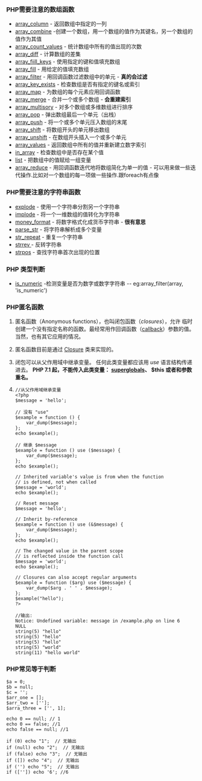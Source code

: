 ### PHP需要注意的数组函数

- [array_column](https://secure.php.net/manual/zh/function.array-column.php) - 返回数组中指定的一列
- [array_combine](https://secure.php.net/manual/zh/function.array-combine.php) -创建一个数组，用一个数组的值作为其键名，另一个数组的值作为其值 
- [array_count_values](https://secure.php.net/manual/zh/function.array-count-values.php) - 统计数组中所有的值出现的次数
- [array_diff](https://secure.php.net/manual/zh/function.array-diff.php) - 计算数组的差集
- [array_fiill_keys](https://secure.php.net/manual/zh/function.array-fill-keys.php) - 使用指定的键和值填充数组
- [array_fill](https://secure.php.net/manual/zh/function.array-fill.php) - 用给定的值填充数组
- [array_filter](https://php.net/manual/zh/function.array-filter.php) - 用回调函数过滤数组中的单元 - **真的会过滤**
- [array_key_exists](https://php.net/manual/zh/function.array-key-exists.php) - 检查数组是否有指定的键名或索引
- [array_map](https://secure.php.net/manual/zh/function.array-map.php) - 为数组的每个元素应用回调函数
- [array_merge](https://php.net/manual/zh/function.array-merge.php) - 合并一个或多个数组 - **会重建索引**
- [array_multisory](https://php.net/manual/zh/function.array-multisort.php) - 对多个数组或多维数组进行排序
- [array_pop](https://secure.php.net/manual/zh/function.array-pop.php) -  弹出数组最后一个单元（出栈）
- [array_push](https://php.net/manual/zh/function.array-push.php) - 将一个或多个单元压入数组的末尾
- [array_shift](https://php.net/manual/zh/function.array-shift.php) - 将数组开头的单元移出数组
- [array_unshift](https://php.net/manual/zh/function.array-unshift.php) - 在数组开头插入一个或多个单元
- [array_values](https://secure.php.net/manual/zh/function.array-values.php) - 返回数组中所有的值并重新建立数字索引
- [in_array](https://secure.php.net/manual/zh/function.in-array.php) - 检查数组中是否存在某个值
- [list](https://secure.php.net/manual/zh/function.list.php) - 把数组中的值赋给一组变量
- [array_reduce](https://secure.php.net/manual/zh/function.array-reduce.php) - 用回调函数迭代地将数组简化为单一的值 - 可以用来做一些迭代操作.比如对一个数组的每一项做一些操作.跟foreach有点像

### PHP需要注意的字符串函数

- [explode](https://secure.php.net/manual/zh/function.explode.php) - 使用一个字符串分割另一个字符串
- [implode](https://secure.php.net/manual/zh/function.implode.php) - 将一个一维数组的值转化为字符串
- [money_format](https://secure.php.net/manual/zh/function.money-format.php) - 将数字格式化成货币字符串 - **很有意思**
- [parse_str](https://secure.php.net/manual/zh/function.parse-str.php) - 将字符串解析成多个变量
- [str_repeat](https://secure.php.net/manual/zh/function.str-repeat.php) - 重复一个字符串
- [strrev ](https://secure.php.net/manual/zh/function.strrev.php) - 反转字符串
- [strpos](https://secure.php.net/manual/zh/function.strpos.php) - 查找字符串首次出现的位置

### PHP 类型判断

- [is_numeric](<https://www.php.net/manual/zh/function.is-numeric.php>) -检测变量是否为数字或数字字符串 -- eg:array_filter(array, 'is_numeric')

### PHP匿名函数

1. 匿名函数（Anonymous functions），也叫闭包函数（*closures*），允许 临时创建一个没有指定名称的函数。最经常用作回调函数（[callback](https://php.net/manual/zh/language.pseudo-types.php#language.types.callback)）参数的值。当然，也有其它应用的情况。

2. 匿名函数目前是通过 [Closure](https://php.net/manual/zh/class.closure.php) 类来实现的。

3. 闭包可以从父作用域中继承变量。 任何此类变量都应该用 *use* 语言结构传递进去。 **PHP 7.1 起，不能传入此类变量： [superglobals](https://php.net/manual/zh/language.variables.predefined.php)、 $this 或者和参数重名。**

4. ```
   //从父作用域继承变量
   <?php
   $message = 'hello';
   
   // 没有 "use"
   $example = function () {
       var_dump($message);
   };
   echo $example();
   
   // 继承 $message
   $example = function () use ($message) {
       var_dump($message);
   };
   echo $example();
   
   // Inherited variable's value is from when the function
   // is defined, not when called
   $message = 'world';
   echo $example();
   
   // Reset message
   $message = 'hello';
   
   // Inherit by-reference
   $example = function () use (&$message) {
       var_dump($message);
   };
   echo $example();
   
   // The changed value in the parent scope
   // is reflected inside the function call
   $message = 'world';
   echo $example();
   
   // Closures can also accept regular arguments
   $example = function ($arg) use ($message) {
       var_dump($arg . ' ' . $message);
   };
   $example("hello");
   ?>
   
   //输出:
   Notice: Undefined variable: message in /example.php on line 6
   NULL
   string(5) "hello"
   string(5) "hello"
   string(5) "hello"
   string(5) "world"
   string(11) "hello world"
   
   ```

### PHP常见等于判断

```
$a = 0;
$b = null;
$c = '';
$arr_one = [];
$arr_two = [''];
$arra_three = ['', 1];

echo 0 == null; // 1
echo 0 == false; //1
echo false == null; //1

if (0) echo "1";  // 无输出
if (null) echo "2";  // 无输出
if (false) echo "3";  // 无输出
if ([]) echo "4";  // 无输出
if ('') echo "5";  // 无输出
if (['']) echo '6'; //6
```

